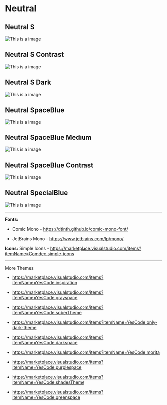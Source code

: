 # Neutral

## Neutral S

![This is a image](https://github.com/yesomac/NeutralThemeVSC/blob/master/image/neutral-s-23.png?raw=true)

## Neutral S Contrast

![This is a image](https://github.com/yesomac/NeutralThemeVSC/blob/master/image/neutral-s-contrast.png?raw=true)

## Neutral S Dark

![This is a image](https://github.com/yesomac/NeutralThemeVSC/blob/master/image/neutral-sdark.png?raw=true)

## Neutral SpaceBlue

![This is a image](https://github.com/yesomac/NeutralThemeVSC/blob/master/image/neutral-12.png?raw=true)

## Neutral SpaceBlue Medium

![This is a image](https://github.com/yesomac/NeutralThemeVSC/blob/master/image/neutral-12-medium.png?raw=true)

## Neutral SpaceBlue Contrast

![This is a image](https://github.com/yesomac/NeutralThemeVSC/blob/master/image/neutral-12-contrast.png?raw=true)

## Neutral SpecialBlue

![This is a image](https://github.com/yesomac/NeutralThemeVSC/blob/master/image/neutral_7.png?raw=true)

---
**Fonts:** 

  * Comic Mono - https://dtinth.github.io/comic-mono-font/

  * JetBrains Mono - https://www.jetbrains.com/lp/mono/

**Icons:** Simple Icons - https://marketplace.visualstudio.com/items?itemName=Comdec.simple-icons

---
More Themes

* https://marketplace.visualstudio.com/items?itemName=YesCode.inspiration

* https://marketplace.visualstudio.com/items?itemName=YesCode.grayspace

* https://marketplace.visualstudio.com/items?itemName=YesCode.soberTheme

* https://marketplace.visualstudio.com/items?itemName=YesCode.only-dark-theme

* https://marketplace.visualstudio.com/items?itemName=YesCode.darkspace

* https://marketplace.visualstudio.com/items?itemName=YesCode.morita

* https://marketplace.visualstudio.com/items?itemName=YesCode.purplespace

* https://marketplace.visualstudio.com/items?itemName=YesCode.shadesTheme

* https://marketplace.visualstudio.com/items?itemName=YesCode.greenspace
